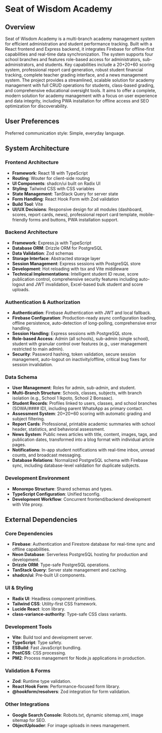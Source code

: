 # Seat of Wisdom Academy

## Overview
Seat of Wisdom Academy is a multi-branch academy management system for efficient administration and student performance tracking. Built with a React frontend and Express backend, it integrates Firebase for offline-first capabilities and real-time data synchronization. The system supports four school branches and features role-based access for administrators, sub-administrators, and students. Key capabilities include a 20+20+60 scoring system, professional report card generation, robust student financial tracking, complete teacher grading interface, and a news management system. The project provides a streamlined, scalable solution for academy management with full CRUD operations for students, class-based grading, and comprehensive educational oversight tools. It aims to offer a complete, modern solution for academy management with a focus on user experience and data integrity, including PWA installation for offline access and SEO optimization for discoverability.

## User Preferences
Preferred communication style: Simple, everyday language.

## System Architecture

### Frontend Architecture
-   **Framework**: React 18 with TypeScript
-   **Routing**: Wouter for client-side routing
-   **UI Components**: shadcn/ui built on Radix UI
-   **Styling**: Tailwind CSS with CSS variables
-   **State Management**: TanStack Query for server state
-   **Form Handling**: React Hook Form with Zod validation
-   **Build Tool**: Vite
-   **UI/UX Decisions**: Responsive design for all modules (dashboard, scores, report cards, news), professional report card template, mobile-friendly forms and buttons, PWA installation support.

### Backend Architecture
-   **Framework**: Express.js with TypeScript
-   **Database ORM**: Drizzle ORM for PostgreSQL
-   **Data Validation**: Zod schemas
-   **Storage Interface**: Abstracted storage layer
-   **Session Management**: Express sessions with PostgreSQL store
-   **Development**: Hot reloading with tsx and Vite middleware
-   **Technical Implementations**: Intelligent student ID reuse, score publication control, comprehensive security features including auto-logout and JWT invalidation, Excel-based bulk student and score uploads.

### Authentication & Authorization
-   **Authentication**: Firebase Authentication with JWT and local fallback.
-   **Firebase Configuration**: Production-ready async configuration loading, offline persistence, auto-detection of long-polling, comprehensive error handling.
-   **Session Handling**: Express sessions with PostgreSQL store.
-   **Role-based Access**: Admin (all schools), sub-admin (single school), student with granular control over features (e.g., user management restricted to main admin).
-   **Security**: Password hashing, token validation, secure session management, auto-logout on inactivity/offline, critical bug fixes for session invalidation.

### Data Schema
-   **User Management**: Roles for admin, sub-admin, and student.
-   **Multi-Branch Structure**: Schools, classes, subjects, with branch isolation (e.g., School 1 Ikpoto, School 2 Bonsaac).
-   **Student Records**: Profiles linked to users, classes, and school branches (SOWA/#### ID), including parent WhatsApp as primary contact.
-   **Assessment System**: 20+20+60 scoring with automatic grading and subject filtering.
-   **Report Cards**: Professional, printable academic summaries with school header, statistics, and behavioral assessment.
-   **News System**: Public news articles with title, content, images, tags, and publication dates, transformed into a blog format with individual article pages.
-   **Notifications**: In-app student notifications with real-time inbox, unread counts, and broadcast messaging.
-   **Database Relations**: Normalized PostgreSQL schema with Firebase sync, including database-level validation for duplicate subjects.

### Development Environment
-   **Monorepo Structure**: Shared schemas and types.
-   **TypeScript Configuration**: Unified tsconfig.
-   **Development Workflow**: Concurrent frontend/backend development with Vite proxy.

## External Dependencies

### Core Dependencies
-   **Firebase**: Authentication and Firestore database for real-time sync and offline capabilities.
-   **Neon Database**: Serverless PostgreSQL hosting for production and development.
-   **Drizzle ORM**: Type-safe PostgreSQL operations.
-   **TanStack Query**: Server state management and caching.
-   **shadcn/ui**: Pre-built UI components.

### UI & Styling
-   **Radix UI**: Headless component primitives.
-   **Tailwind CSS**: Utility-first CSS framework.
-   **Lucide React**: Icon library.
-   **class-variance-authority**: Type-safe CSS class variants.

### Development Tools
-   **Vite**: Build tool and development server.
-   **TypeScript**: Type safety.
-   **ESBuild**: Fast JavaScript bundling.
-   **PostCSS**: CSS processing.
-   **PM2**: Process management for Node.js applications in production.

### Validation & Forms
-   **Zod**: Runtime type validation.
-   **React Hook Form**: Performance-focused form library.
-   **@hookform/resolvers**: Zod integration for form validation.

### Other Integrations
-   **Google Search Console**: Robots.txt, dynamic sitemap.xml, image sitemap for SEO.
-   **ObjectUploader**: For image uploads in news management.